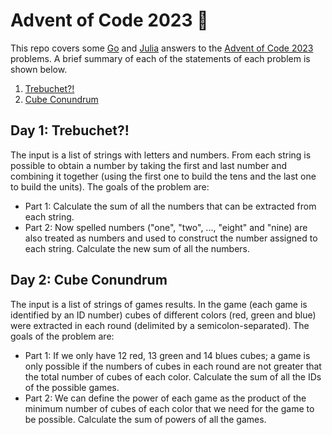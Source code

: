 # Advent of Code 2023 :santa:

This repo covers some [Go](https://go.dev/) and [Julia](https://julialang.org/) answers to the [Advent of Code 2023](https://adventofcode.com/) problems. A brief summary of each of the statements of each problem is shown below.

1. [Trebuchet?!](#day-1-trebuchet)
2. [Cube Conundrum](#day-1-cube-conundrum)

## Day 1: Trebuchet?!

The input is a list of strings with letters and numbers. From each string is possible to obtain a number by taking the first and last number and combining it together (using the first one to build the tens and the last one to build the units). The goals of the problem are:
- Part 1: Calculate the sum of all the numbers that can be extracted from each string.
- Part 2: Now spelled numbers ("one", "two", ..., "eight" and "nine) are also treated as numbers and used to construct the number assigned to each string. Calculate the new sum of all the numbers.

## Day 2: Cube Conundrum

The input is a list of strings of games results. In the game (each game is identified by an ID number) cubes of different colors (red, green and blue) were extracted in each round (delimited by a semicolon-separated). The goals of the problem are:
- Part 1: If we only have 12 red, 13 green and 14 blues cubes; a game is only possible if the numbers of cubes in each round are not greater that the total number of cubes of each color. Calculate the sum of all the IDs of the possible games. 
- Part 2: We can define the power of each game as the product of the minimum number of cubes of each color that we need for the game to be possible. Calculate the sum of powers of all the games.